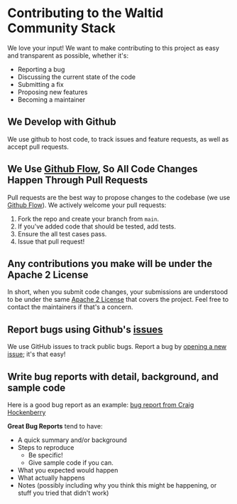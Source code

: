 # Contributing to the Waltid Community Stack

We love your input! We want to make contributing to this project as easy and transparent as possible, whether it's:

- Reporting a bug
- Discussing the current state of the code
- Submitting a fix
- Proposing new features
- Becoming a maintainer

## We Develop with Github

We use github to host code, to track issues and feature requests, as well as accept pull requests.

## We Use [Github Flow](https://docs.github.com/en/get-started/using-github/github-flow), So All Code Changes Happen Through Pull Requests

Pull requests are the best way to propose changes to the codebase (we
use [Github Flow](https://docs.github.com/en/get-started/using-github/github-flow)). We actively welcome your pull
requests:

1. Fork the repo and create your branch from `main`.
2. If you've added code that should be tested, add tests.
3. Ensure the all test cases pass.
4. Issue that pull request!

## Any contributions you make will be under the Apache 2 License

In short, when you submit code changes, your submissions are understood to be under the
same [Apache 2 License](https://choosealicense.com/licenses/apache-2.0/) that covers the project. Feel free to contact
the maintainers if that's a concern.

## Report bugs using Github's [issues](https://github.com/walt-id/waltid-identity/issues)

We use GitHub issues to track public bugs. Report a bug
by [opening a new issue](https://github.com/walt-id/waltid-identity/issues/new); it's that easy!

## Write bug reports with detail, background, and sample code

Here is a good bug report as an example: [bug report from Craig Hockenberry](http://www.openradar.me/11905408)

**Great Bug Reports** tend to have:

- A quick summary and/or background
- Steps to reproduce
    - Be specific!
    - Give sample code if you can.
- What you expected would happen
- What actually happens
- Notes (possibly including why you think this might be happening, or stuff you tried that didn't work)

